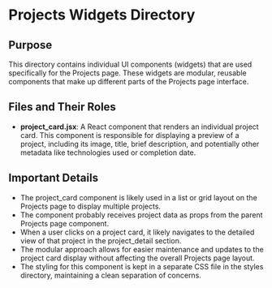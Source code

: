 # Projects Widgets Directory

## Purpose
This directory contains individual UI components (widgets) that are used specifically for the Projects page. These widgets are modular, reusable components that make up different parts of the Projects page interface.

## Files and Their Roles
- **project_card.jsx**: A React component that renders an individual project card. This component is responsible for displaying a preview of a project, including its image, title, brief description, and potentially other metadata like technologies used or completion date.

## Important Details
- The project_card component is likely used in a list or grid layout on the Projects page to display multiple projects.
- The component probably receives project data as props from the parent Projects page component.
- When a user clicks on a project card, it likely navigates to the detailed view of that project in the project_detail section.
- The modular approach allows for easier maintenance and updates to the project card display without affecting the overall Projects page layout.
- The styling for this component is kept in a separate CSS file in the styles directory, maintaining a clean separation of concerns.